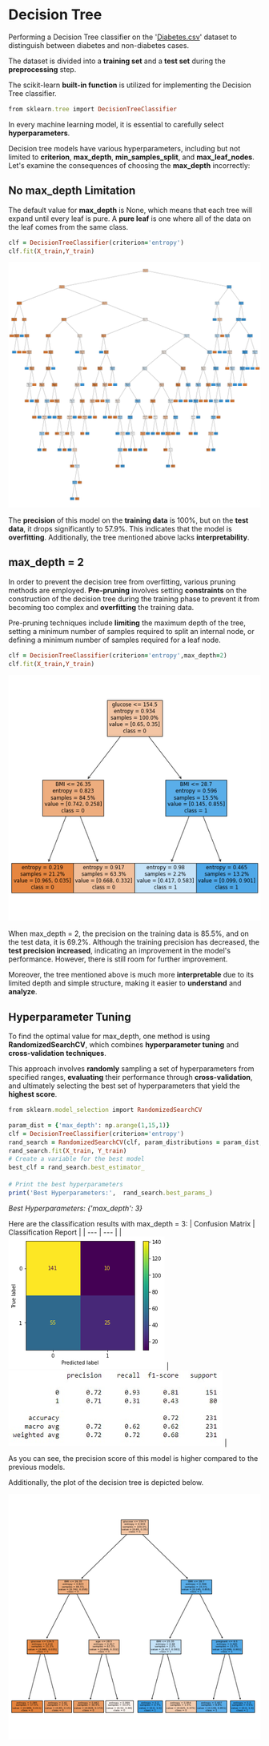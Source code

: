 # Decision Tree
Performing a Decision Tree classifier on the '[Diabetes.csv](https://github.com/fardinabbasi/Decision_Tree/blob/main/Diabetes.csv)' dataset to distinguish between diabetes and non-diabetes cases.

The dataset is divided into a **training set** and a **test set** during the **preprocessing** step.

The scikit-learn **built-in function** is utilized for implementing the Decision Tree classifier.
```ruby
from sklearn.tree import DecisionTreeClassifier
```
In every machine learning model, it is essential to carefully select **hyperparameters**.

Decision tree models have various hyperparameters, including but not limited to **criterion**, **max_depth**, **min_samples_split**, and **max_leaf_nodes**. Let's examine the consequences of choosing the **max_depth** incorrectly:
## No max_depth Limitation
The default value for **max_depth** is None, which means that each tree will expand until every leaf is pure. A **pure leaf** is one where all of the data on the leaf comes from the same class.
```ruby
clf = DecisionTreeClassifier(criterion='entropy')
clf.fit(X_train,Y_train)
```
<img src="/readme_images/1.png">

The **precision** of this model on the **training data** is 100%, but on the **test data**, it drops significantly to 57.9%. This indicates that the model is **overfitting**. 
Additionally, the tree mentioned above lacks **interpretability**.
## max_depth = 2
In order to prevent the decision tree from overfitting, various pruning methods are employed. **Pre-pruning** involves setting **constraints** on the construction of the decision tree during the training phase to prevent it from becoming too complex and **overfitting** the training data. 

Pre-pruning techniques include **limiting** the maximum depth of the tree, setting a minimum number of samples required to split an internal node, or defining a minimum number of samples required for a leaf node.
```ruby
clf = DecisionTreeClassifier(criterion='entropy',max_depth=2)
clf.fit(X_train,Y_train)
```
<img src="/readme_images/2.png">

When max_depth = 2, the precision on the training data is 85.5%, and on the test data, it is 69.2%. Although the training precision has decreased, the **test precision increased**, indicating an improvement in the model's performance. However, there is still room for further improvement. 

Moreover, the tree mentioned above is much more **interpretable** due to its limited depth and simple structure, making it easier to **understand** and **analyze**.
## Hyperparameter Tuning
To find the optimal value for max_depth, one method is using **RandomizedSearchCV**, which combines **hyperparameter tuning** and **cross-validation techniques**. 

This approach involves **randomly** sampling a set of hyperparameters from specified ranges, **evaluating** their performance through **cross-validation**, and ultimately selecting the best set of hyperparameters that yield the **highest score**.
```ruby
from sklearn.model_selection import RandomizedSearchCV
```
```ruby
param_dist = {'max_depth': np.arange(1,15,1)}
clf = DecisionTreeClassifier(criterion='entropy')
rand_search = RandomizedSearchCV(clf, param_distributions = param_dist, n_iter=5, cv=5)
rand_search.fit(X_train, Y_train)
# Create a variable for the best model
best_clf = rand_search.best_estimator_

# Print the best hyperparameters
print('Best Hyperparameters:',  rand_search.best_params_)
```
*Best Hyperparameters: {'max_depth': 3}*

Here are the classification results with max_depth = 3:
| Confusion Matrix  | Classification Report |
| --- | --- |
| <img src="/readme_images/c.png"> | <img src="/readme_images/r.jpg"> |

As you can see, the precision score of this model is higher compared to the previous models.

Additionally, the plot of the decision tree is depicted below.

<img src="/readme_images/3.png">
